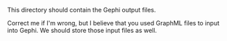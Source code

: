 This directory should contain the Gephi output files.

Correct me if I'm wrong, but I believe that you used GraphML files to input into Gephi.  We should store those input files as well.